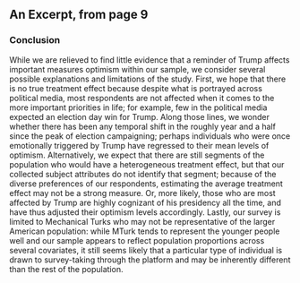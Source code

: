 ## An Excerpt, from page 9

### Conclusion

While we are relieved to find little evidence that a reminder of Trump affects important measures optimism
within our sample, we consider several possible explanations and limitations of the study. First, we hope that
there is no true treatment effect because despite what is portrayed across political media, most respondents
are not affected when it comes to the more important priorities in life; for example, few in the political
media expected an election day win for Trump. Along those lines, we wonder whether there has been any
temporal shift in the roughly year and a half since the peak of election campaigning; perhaps individuals who
were once emotionally triggered by Trump have regressed to their mean levels of optimism. Alternatively,
we expect that there are still segments of the population who would have a heterogeneous treatment effect,
but that our collected subject attributes do not identify that segment; because of the diverse preferences
of our respondents, estimating the average treatment effect may not be a strong measure. Or, more likely,
those who are most affected by Trump are highly cognizant of his presidency all the time, and have thus
adjusted their optimism levels accordingly. Lastly, our survey is limited to Mechanical Turks who may not be
representative of the larger American population: while MTurk tends to represent the younger people well
and our sample appears to reflect population proportions across several covariates, it still seems likely that a
particular type of individual is drawn to survey-taking through the platform and may be inherently different
than the rest of the population.

